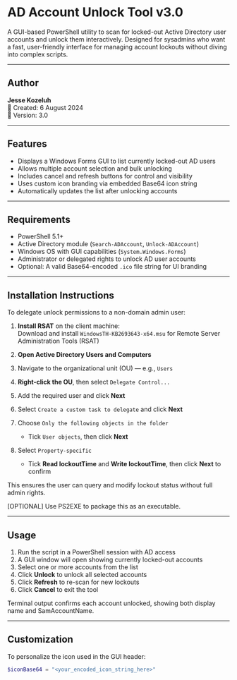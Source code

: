 # AD Account Unlock Tool v3.0

A GUI-based PowerShell utility to scan for locked-out Active Directory user accounts and unlock them interactively. Designed for sysadmins who want a fast, user-friendly interface for managing account lockouts without diving into complex scripts.

---

## Author

**Jesse Kozeluh**  
📅 Created: 6 August 2024  
🔧 Version: 3.0

---

## Features

- Displays a Windows Forms GUI to list currently locked-out AD users
- Allows multiple account selection and bulk unlocking
- Includes cancel and refresh buttons for control and visibility
- Uses custom icon branding via embedded Base64 icon string
- Automatically updates the list after unlocking accounts

---

## Requirements

- PowerShell 5.1+
- Active Directory module (`Search-ADAccount`, `Unlock-ADAccount`)
- Windows OS with GUI capabilities (`System.Windows.Forms`)
- Administrator or delegated rights to unlock AD user accounts
- Optional: A valid Base64-encoded `.ico` file string for UI branding

---

## Installation Instructions

To delegate unlock permissions to a non-domain admin user:

1. **Install RSAT** on the client machine:  
   Download and install `WindowsTH-KB2693643-x64.msu` for Remote Server Administration Tools (RSAT)

2. **Open Active Directory Users and Computers**

3. Navigate to the organizational unit (OU) — e.g., `Users`

4. **Right-click the OU**, then select `Delegate Control...`

5. Add the required user and click **Next**

6. Select `Create a custom task to delegate` and click **Next**

7. Choose `Only the following objects in the folder`  
   - Tick `User objects`, then click **Next**

8. Select `Property-specific`  
   - Tick **Read lockoutTime** and **Write lockoutTime**, then click **Next** to confirm

This ensures the user can query and modify lockout status without full admin rights.

[OPTIONAL]
Use PS2EXE to package this as an executable.

---

## Usage

1. Run the script in a PowerShell session with AD access
2. A GUI window will open showing currently locked-out accounts
3. Select one or more accounts from the list
4. Click **Unlock** to unlock all selected accounts
5. Click **Refresh** to re-scan for new lockouts
6. Click **Cancel** to exit the tool

Terminal output confirms each account unlocked, showing both display name and SamAccountName.

---

## Customization

To personalize the icon used in the GUI header:

```powershell
$iconBase64 = "<your_encoded_icon_string_here>"

